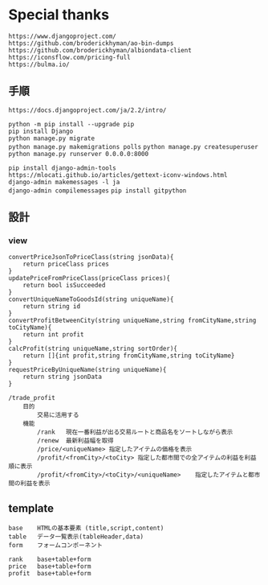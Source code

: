 # Special thanks  
`https://www.djangoproject.com/`  
`https://github.com/broderickhyman/ao-bin-dumps`  
`https://github.com/broderickhyman/albiondata-client`  
`https://iconsflow.com/pricing-full`  
`https://bulma.io/`  

## 手順
`https://docs.djangoproject.com/ja/2.2/intro/`


`python -m pip install --upgrade pip`  
`pip install Django`  
`python manage.py migrate`  
`python manage.py makemigrations polls`
`python manage.py createsuperuser`  
`python manage.py runserver 0.0.0.0:8000`  

`pip install django-admin-tools`  
`https://mlocati.github.io/articles/gettext-iconv-windows.html`  
`django-admin makemessages -l ja`  
`django-admin compilemessages`
`pip install gitpython`  

## 設計  
  
### view  
```
convertPriceJsonToPriceClass(string jsonData){
    return priceClass prices
}  
updatePriceFromPriceClass(priceClass prices){
    return bool isSucceeded
}  
convertUniqueNameToGoodsId(string uniqueName){
    return string id
}  
convertProfitBetweenCity(string uniqueName,string fromCityName,string toCityName){
    return int profit
}  
calcProfit(string uniqueName,string sortOrder){
    return []{int profit,string fromCityName,string toCityName}
}
requestPriceByUniqueName(string uniqueName){
    return string jsonData
}
```
```
/trade_profit
    目的
        交易に活用する
    機能
        /rank   現在一番利益が出る交易ルートと商品名をソートしながら表示
        /renew  最新利益幅を取得
        /price/<uniqueName> 指定したアイテムの価格を表示
        /profit/<fromCity>/<toCity> 指定した都市間での全アイテムの利益を利益順に表示
        /profit/<fromCity>/<toCity>/<uniqueName>    指定したアイテムと都市間の利益を表示
```

## template
```
base    HTMLの基本要素 (title,script,content)
table   データ一覧表示(tableHeader,data)
form    フォームコンポーネント

rank    base+table+form
price   base+table+form
profit  base+table+form

```
